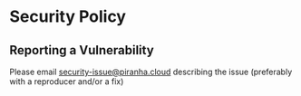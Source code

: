 # Security Policy

## Reporting a Vulnerability

Please email security-issue@piranha.cloud describing the issue
(preferably with a reproducer and/or a fix)
